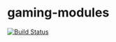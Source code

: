 # gaming-modules
[![Build Status](http://gaming-modules.cloudapp.net:8080/job/Gaming%20Modules%20Test/badge/icon)](http://gaming-modules.cloudapp.net:8080/job/Gaming%20Modules%20Test/)